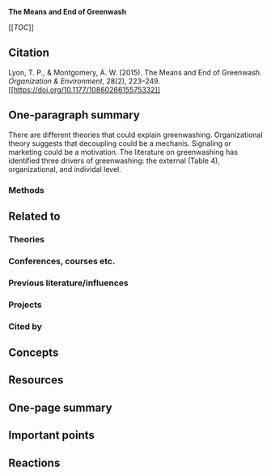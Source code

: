 **The Means and End of Greenwash**

[[_TOC_]]

## Citation

Lyon, T. P., & Montgomery, A. W. (2015). The Means and End of Greenwash. *Organization & Environment*, 28(2), 223–249. [[https://doi.org/10.1177/1086026615575332]]

## One-paragraph summary

There are different theories that could explain greenwashing. Organizational theory suggests that decoupling could be a mechanis. Signaling or marketing could be a motivation. The literature on greenwashing has identified three drivers of greenwashing: the external (Table 4), organizational, and individal level.

### Methods

## Related to

### Theories

### Conferences, courses etc.

### Previous literature/influences

### Projects

### Cited by

## Concepts

## Resources

## One-page summary

## Important points

## Reactions